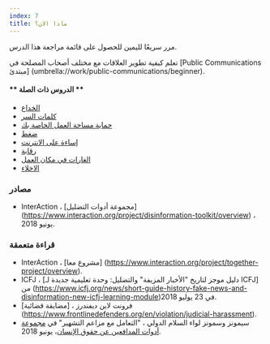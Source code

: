 ```yaml
---
index: 7
title: ماذا الان؟
---
```

مرر سريعًا لليمين للحصول على قائمة مراجعة هذا الدرس.

تعلم كيفية تطوير العلاقات مع مختلف أصحاب المصلحة في [Public Communications مبتدئ] (umbrella://work/public-communications/beginner). 

#### ** الدروس ذات الصلة **

* [الخداع](umbrella://communications/phishing/beginner)
* [كلمات السر](umbrella://information/passwords)
* [حماية مساحة العمل الخاصة بك](umbrella://information/protect-your-workspace)
* [ضغط](umbrella://stress/stress/beginner)
* [إساءة على الانترنت](umbrella://communications/online-abuse)
* [رقابة](umbrella://communications/censorship/beginner)
* [الغارات في مكان العمل](umbrella://information/protect-your-workspace)
* [الاخلاء](umbrella://incident-response/evacuation)

### مصادر

* InterAction ، [مجموعة أدوات التضليل] (https://www.interaction.org/project/disinformation-toolkit/overview) ، يونيو 2018.

### قراءة متعمقة

* InterAction ، [مشروع معا] (https://www.interaction.org/project/together-project/overview).
* ICFJ ، [دليل موجز لتاريخ "الأخبار المزيفة" والتضليل: وحدة تعليمية جديدة لـ ICFJ] من (https://www.icfj.org/news/short-guide-history-fake-news-and-disinformation-new-icfj-learning-module)في  23 يوليو 2018.
* فرونت لاين ديفندرز ، [مضايقة قضائية] (https://www.frontlinedefenders.org/en/violation/judicial-harassment). 
* سيمونز وسمونز لواء السلام الدولي ، "التعامل مع مزاعم التشهير" في [مجموعة أدوات المدافعين عن حقوق الإنسان](http://www.elexica.com/en/legal-topics/dispute-resolution-commercial/120618-human-rights-defenders-toolbox)، يونيو 2018.